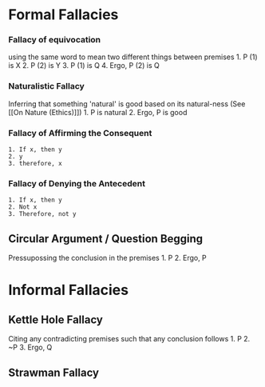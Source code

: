 # Formal Fallacies
### Fallacy of equivocation
using the same word to mean two different things between premises
	1. P (1) is X
	2. P (2) is Y
	3. P (1) is Q
	4. Ergo, P (2) is Q

### Naturalistic Fallacy
Inferring that something 'natural' is good based on its natural-ness (See [[On Nature (Ethics)]])
	1.  P is natural
	2. Ergo, P is good

### Fallacy of Affirming the Consequent

	1. If x, then y
	2. y
	3. therefore, x

### Fallacy of Denying the Antecedent

	1. If x, then y
	2. Not x
	3. Therefore, not y
## Circular Argument / Question Begging
Pressupossing the conclusion in the premises
	1. P 
	2. Ergo, P

# Informal Fallacies

## Kettle Hole Fallacy
Citing any contradicting premises such that any conclusion follows
	1. P
	2. ~P
	3. Ergo, Q

## Strawman Fallacy

